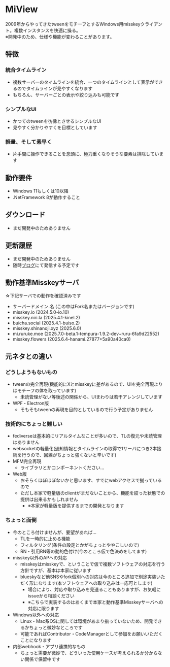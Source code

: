 # MiView

2009年からやってきたtweenをモチーフとするWindows用misskeyクライアント。複数インスタンスを快適に操る。  
※開発中のため、仕様や機能が変わることがあります。

## 特徴

### 統合タイムライン

- 複数サーバーのタイムラインを統合、一つのタイムラインとして表示ができるのでタイムラインが見やすくなります
- もちろん、サーバーごとの表示や絞り込みも可能です

### シンプルなUI

- かつてのtweenを彷彿とさせるシンプルなUI
- 見やすく分かりやすくを目標としています

### 軽量、そして素早く

- 片手間に操作できることを念頭に、極力重くなりそうな要素は排除しています

## 動作要件

- Windows 11もしくは10以降
- .NetFramework 8が動作すること

## ダウンロード

- まだ開発中のためありません

## 更新履歴

- まだ開発中のためありません
- 随時[ブログ](https://manche.sakura.ne.jp/)にて発信する予定です

## 動作基準Misskeyサーバ

☆下記サーバでの動作を確認済みです
 
- サーバードメイン.名 (この中はFork名またはバージョンです)
- misskey.io (2024.5.0-io.10)
- misskey.niri.la (2025.4.1-kinel.2)
- buicha.social (2025.4.1-buiso.2)
- misskey.shinanoji.xyz (2025.6.0)
- mi.ruruke.moe (2025.7.0-beta.1-tempura-1.9.2-dev+ruru-6fa9d22552)
- misskey.flowers (2025.6.4-hanami.27877+5a90a40ca0)

## 元ネタとの違い

### どうしようもないもの

- tweenの完全再現(機能的にXとmisskeyに差があるので、UIを完全再現よりはモチーフの体を取っています)
  - 未読管理がない等後述の関係から、UIまわりは若干アレンジしています
- WPF・Electron版
  - そもそもtweenの再現を目的としているので行う予定がありません

### 技術的にちょっと難しい

- fediverseは基本的にリアルタイムなことが多いので、TLの復元や未読管理はありません
- websocketの軽量化(通知情報とタイムラインの取得で1サーバにつき2本接続を行うので、回線がちょっと強くないと辛いです)
- MFM完全再現
  - ライブラリとかコンポーネントください…
- Web版
  - おそらくほぼほぼないかと思います、すでにwebアクセスで揃っているので
  - ただし本家で軽量版のclientがまだないことから、機能を絞った状態での提供は出来るかもしれません
    - ※本家が軽量版を提供するまでの開発となります

### ちょっと面倒

- 今のところ付けませんが、要望があれば…
  - TLを一時的に止める機能
  - フィルタリング(条件の設定とかがちょっとややこしいので)
  - RN・引用RN等の動的色付け(今のところ仮で色決めをしてます)
- misskey以外のAPへの対応
  - misskeyはmisskeyで、ということで仮で複数ソフトウェアの対応を行う方針ですが、基本は本家に従います
  - blueskyなど他SNSやfork個別への対応は今のところ追加で別途実装いただく形になります(本ソフトウェアへの取り込みは一応可とします)
    - 場合により、対応や取り込みを見送ることもありますが、お気軽にissueから相談ください
    - ※こちらで実装するのはあくまで本家と動作基準Misskeyサーバへの対応に限ります
- Windows以外への対応
  - Linux・Mac系OSに関しては環境があまり揃っていないため、開発できるかちょっと微妙なところです
  - 可能であればContributor・CodeManagerとして参加をお願いいただくことになります
- 内部webhook・アプリ連携的なもの
  - ちょっと需要が微妙で、どういった使用ケースが考えられるか分からない関係で保留中です

